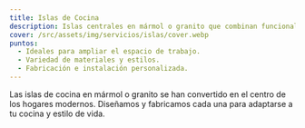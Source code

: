 ```yaml
---
title: Islas de Cocina
description: Islas centrales en mármol o granito que combinan funcionalidad, diseño y elegancia.
cover: /src/assets/img/servicios/islas/cover.webp
puntos:
  - Ideales para ampliar el espacio de trabajo.
  - Variedad de materiales y estilos.
  - Fabricación e instalación personalizada.
---
```


Las islas de cocina en mármol o granito se han convertido en el centro de los hogares modernos. Diseñamos y fabricamos cada una para adaptarse a tu cocina y estilo de vida.
